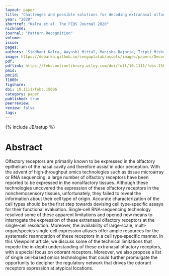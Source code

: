 ```yaml
---
layout: paper
title: "Challenges and possible solutions for decoding extranasal olfactory receptors"
year: "2020"
shortref: "Kalra et al. The FEBS Journal 2020"
nickname:
journal: "Pattern Recognition"
volume: 
issue:
pages: 
authors: "Siddhant Kalra, Aayushi Mittal, Manisha Bajoria, Tripti Mishra, Sidrah Maryam, Debarka Sengupta, Gaurav Ahuja"
image: https://debarka.github.io/senguptalab/assets/images/papers/DecodingExtranasalOlfactoryReceptors.png
pdf:
pdflink: https://febs.onlinelibrary.wiley.com/doi/full/10.1111/febs.15606 
pmid: 
pmcid: 
f1000:
figshare:
doi: 10.1111/febs.15606
category: paper
published: true
peerreview:
review: false
tags:
---
```

{% include JB/setup %}


# Abstract

Olfactory receptors are primarily known to be expressed in the olfactory epithelium of the nasal cavity and therefore assist in odor perception. With the advent of high‐throughput omics technologies such as tissue microarray or RNA sequencing, a large number of olfactory receptors have been reported to be expressed in the nonolfactory tissues. Although these technologies uncovered the expression of these olfactory receptors in the nonchemosensory tissues, unfortunately, they failed to reveal the information about their cell type of origin. Accurate characterization of the cell types should be the first step towards devising cell type‐specific assays for their functional evaluation. Single‐cell RNA‐sequencing technology resolved some of these apparent limitations and opened new means to interrogate the expression of these extranasal olfactory receptors at the single‐cell resolution. Moreover, the availability of large‐scale, multi‐organ/species single‐cell expression atlases offer ample resources for the systematic reannotation of these receptors in a cell type‐specific manner. In this Viewpoint article, we discuss some of the technical limitations that impede the in‐depth understanding of these extranasal olfactory receptors, with a special focus on odorant receptors. Moreover, we also propose a list of single cell‐based omics technologies that could further promulgate the opportunity to decipher the regulatory network that drives the odorant receptors expression at atypical locations.
